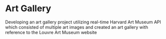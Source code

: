 # Art Gallery
Developing an art gallery project utilizing real-time Harvard Art Museum API which consisted of multiple art images
and created an art gallery with reference to the Louvre Art Museum website
